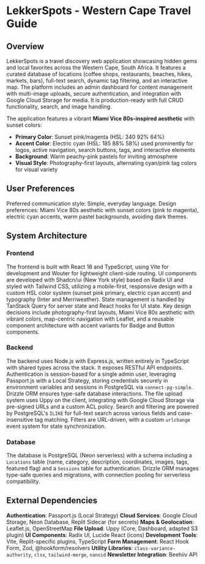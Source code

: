 # LekkerSpots - Western Cape Travel Guide

## Overview

LekkerSpots is a travel discovery web application showcasing hidden gems and local favorites across the Western Cape, South Africa. It features a curated database of locations (coffee shops, restaurants, beaches, hikes, markets, bars), full-text search, dynamic tag filtering, and an interactive map. The platform includes an admin dashboard for content management with multi-image uploads, secure authentication, and integration with Google Cloud Storage for media. It is production-ready with full CRUD functionality, search, and image handling.

The application features a vibrant **Miami Vice 80s-inspired aesthetic** with sunset colors:
- **Primary Color**: Sunset pink/magenta (HSL: 340 92% 64%)
- **Accent Color**: Electric cyan (HSL: 185 88% 58%) used prominently for logos, active navigation, search buttons, tags, and interactive elements
- **Background**: Warm peachy-pink pastels for inviting atmosphere
- **Visual Style**: Photography-first layouts, alternating cyan/pink tag colors for visual variety

## User Preferences

Preferred communication style: Simple, everyday language.
Design preferences: Miami Vice 80s aesthetic with sunset colors (pink to magenta), electric cyan accents, warm pastel backgrounds, avoiding dark themes.

## System Architecture

### Frontend

The frontend is built with React 18 and TypeScript, using Vite for development and Wouter for lightweight client-side routing. UI components are developed with Shadcn/ui (New York style) based on Radix UI and styled with Tailwind CSS, utilizing a mobile-first, responsive design with a custom HSL color system (sunset pink primary, electric cyan accent) and typography (Inter and Merriweather). State management is handled by TanStack Query for server state and React hooks for UI state. Key design decisions include photography-first layouts, Miami Vice 80s aesthetic with vibrant colors, map-centric navigation with Leaflet, and a reusable component architecture with accent variants for Badge and Button components.

### Backend

The backend uses Node.js with Express.js, written entirely in TypeScript with shared types across the stack. It exposes RESTful API endpoints. Authentication is session-based for a single admin user, leveraging Passport.js with a Local Strategy, storing credentials securely in environment variables and sessions in PostgreSQL via `connect-pg-simple`. Drizzle ORM ensures type-safe database interactions. The file upload system uses Uppy on the client, integrating with Google Cloud Storage via pre-signed URLs and a custom ACL policy. Search and filtering are powered by PostgreSQL's `ILIKE` for full-text search across various fields and case-insensitive tag matching. Filters are URL-driven, with a custom `urlchange` event system for state synchronization.

### Database

The database is PostgreSQL (Neon serverless) with a schema including a `Locations` table (name, category, description, coordinates, images, tags, featured flag) and a `Sessions` table for authentication. Drizzle ORM manages type-safe queries and migrations, with connection pooling for serverless compatibility.

## External Dependencies

**Authentication**: Passport.js (Local Strategy)
**Cloud Services**: Google Cloud Storage, Neon Database, Replit Sidecar (for secrets)
**Maps & Geolocation**: Leaflet.js, OpenStreetMap
**File Upload**: Uppy (Core, Dashboard, adapted S3 plugin)
**UI Components**: Radix UI, Lucide React (icons)
**Development Tools**: Vite, Replit-specific plugins, TypeScript
**Form Management**: React Hook Form, Zod, @hookform/resolvers
**Utility Libraries**: `class-variance-authority`, `clsx`, `tailwind-merge`, `nanoid`
**Newsletter Integration**: Beehiiv API